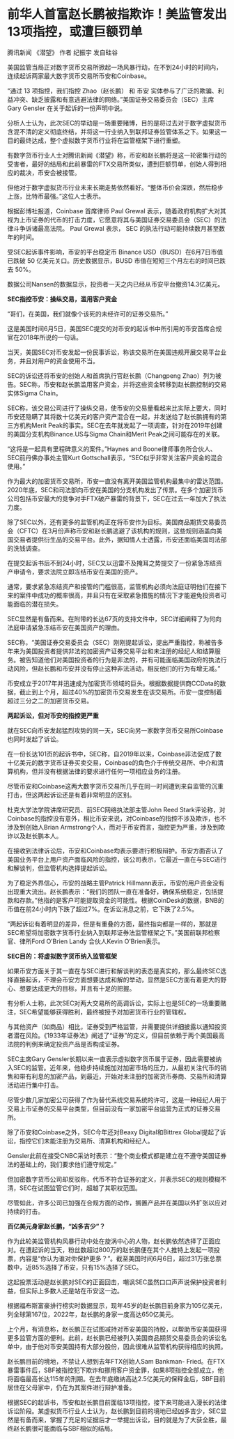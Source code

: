 

# 前华人首富赵长鹏被指欺诈！美监管发出13项指控，或遭巨额罚单

腾讯新闻 《潜望》 作者 纪振宇 发自硅谷

美国监管当局正对数字货币交易所掀起一场风暴行动，在不到24小时的时间内，连续起诉两家最大数字货币交易所币安和Coinbase。

“通过 13 项指控，我们指控 Zhao（赵长鹏） 和 币安
实体参与了广泛的欺骗、利益冲突、缺乏披露和有意逃避法律的网络。”美国证券交易委员会（SEC）主席 Gary Gensler 在关于起诉的一份声明中说。

分析人士认为，此次SEC的举动是一场重要赌博，目的是将过去对于数字虚拟货币含混不清的定义彻底终结，并将这一行业纳入到联邦证券监管体系之下。如果这一目的最终达成，整个虚拟数字货币行业将在监管框架下进行重塑。

有数字货币行业人士对腾讯新闻《潜望》称，币安和赵长鹏将是这一轮密集行动的受害者，最好的结局和此前暴雷的FTX交易所类似，遭到巨额罚单，创始人得到相应的裁决，币安会被接管。

但他对于数字虚拟货币行业未来长期走势依然看好。“整体币价会深跌，然后稳步上涨，比特币最强。”这位人士表示。

根据彭博社报道，Coinbase 首席律师 Paul Grewal
表示，随着政府机构扩大对其视为上市证券的代币的打击力度，它愿意将其与美国证券交易委员会（SEC）的法律斗争诉诸最高法院。 Paul Grewal 表示，
SEC 的执法行动可能持续数月甚至数年的时间。

受SEC起诉事件影响，币安的平台稳定币 Binance USD（BUSD）在6月7日市值已跌破 50 亿美元关口。历史数据显示，BUSD
市值在短短三个月左右的时间已跌去 50%。

数据公司Nansen的数据显示，投资者一天之内已经从币安平台撤资14.3亿美元。

**SEC指控币安：操纵交易，滥用客户资金**

“哥们，在美国，我们就像个该死的未经许可的证券交易所。”

这是美国时间6月5日，美国SEC提交的对币安的起诉书中所引用的币安首席合规官在2018年所说的一句话。

当天，美国SEC对币安发起一份民事诉讼，称该交易所在美国违规开展交易平台业务，并且对用户的资金使用不当。

SEC的诉讼还将币安的创始人和首席执行官赵长鹏（Changpeng
Zhao）列为被告。SEC称，币安和赵长鹏滥用客户资金，并将这些资金转移到赵长鹏控制的交易实体Sigma Chain。

SEC称，该交易公司进行了操纵交易，使币安的交易量看起来比实际上要大，同时币安还隐瞒了其将数十亿美元的客户资产混合在一起，并发送给了赵长鹏拥有的第三方机构Merit
Peak的事实。SEC在去年就发起了一项调查，针对在2019年创建的美国分支机构Binance.US与Sigma Chain和Merit
Peak之间可能存在的关联。

“这将是一起具有里程碑意义的案件。”Haynes and Boone律师事务所合伙人、SEC前丹佛办事处主管Kurt
Gottschall表示，“SEC似乎非常关注客户资金的混合使用。”

作为最大的加密货币交易所，币安一直没有离开美国监管机构最集中的雷达范围。2020年底，SEC和司法部向币安在美国的分支机构发出了传票。在多个加密货币公司包括币安最大的竞争对手FTX破产暴雷的背景下，SEC在过去一年加大了执法力度。

除了SEC以外，还有更多的监管机构正在将币安作为目标。美国商品期货交易委员会（CFTC）在3月份声称币安和赵长鹏逃避了该机构的规则，这些规则涵盖向美国交易者提供衍生品的交易平台。此外，据知情人士透露，币安还面临美国司法部的洗钱调查。

在提交起诉书后不到24小时，SEC又以迅雷不及掩耳之势提交了一份紧急冻结资产申请令，要求法院立即冻结币安在美国的资产。

通常，要求紧急冻结资产和接管的门槛很高，监管机构必须向法庭证明他们在接下来的案件中成功的概率很高，并且只有在采取紧急措施的情况下才能避免投资者可能面临的潜在损失。

SEC显然是有备而来。在附带的长达67页的支持文件中，SEC详细阐释了为何向法庭申请紧急冻结币安在美国资产的理由。

SEC称，“美国证券交易委员会（SEC）刚刚提起诉讼，提出严重指控，称被告多年来为美国投资者提供非法的加密资产证券交易平台和未注册的经纪人和结算服务。被告知道他们对美国投资者的行为是非法的，并有可能面临美国政府的执法行动风险，但赵长鹏和币安并没有停止这种非法活动，相反他们的行为有增无减。”

币安成立于2017年并迅速成为加密货币领域的巨头。根据数据提供商CCData的数据，截止到上个月，超过40%的加密货币交易发生在该交易所。币安一度控制着超过三分之二的加密货币交易。

**两起诉讼，但对币安的指控更严重**

就在SEC向币安发起猛烈攻势的同一天，SEC向另一家数字货币交易所Coinbase也同时发起了诉讼。

在一份长达101页的起诉书中，SEC称，自2019年以来，Coinbase非法促成了数十亿美元的数字货币证券买卖交易，Coinbase的角色介于传统交易所、中介和清算机构，但并没有根据法律的要求进行任何一项相应业务的注册。

尽管币安和Coinbase这两大数字货币交易所几乎在同一时间遭到来自监管的沉重打击，但这两起诉讼还是有着非常明显的区别。

杜克大学法学院讲席研究员、前SEC网络执法部主管John Reed
Stark评论称，对Coinbase的指控没有意外，相比币安来说，对Coinbase的指控不涉及欺诈，也不涉及到创始人Brian
Armstrong个人，而对于币安而言，指控更为严重，涉及到欺诈以及赵长鹏本人。

在接收到法律诉讼后，币安和Coinbase均表示要进行积极辩护。币安方面否认了美国业务平台上用户资产面临风险的指控，该公司表示，它最近一直在与SEC进行和解谈判，但监管机构选择提起诉讼。

为了稳定外界信心，币安的战略主管Patrick
Hillmann表示，币安的用户资金没有出现重大流出。赵长鹏表示：“我们的团队一直在准备好，确保系统稳定，包括提款和存款。”他指的是客户可能提取资金的可能性。根据CoinDesk的数据，BNB的币值在前24小时内下跌了超过7%。在诉讼消息之前，它下跌了2.5%。

“两起诉讼有着明显的差异，但是有重叠的方面，最终指向都是一样的，那就是SEC希望将加密数字货币行业纳入到联邦证券法监管框架之下。”美国前联邦检察官、律所Ford
O’Brien Landy 合伙人Kevin O’Brien表示。

**SEC目的：将虚拟数字货币纳入监管框架**

如果币安方面关于其一直在与SEC进行和解谈判的表态是真实的，那么最终SEC选择直接起诉，不理会币安方面想要达成和解的举动，显然是SEC方面有着更大的野心、想要达成更大的目标，并且有十足的把握。

有分析人士称，此次SEC对两大交易所的高调诉讼，实际上也是SEC的一场重要赌注，SEC希望能够获得胜利，最终被授予对加密货币行业的管辖权。

与其他资产（如商品）相比，证券受到严格监管，并需要提供详细披露以通知投资者潜在风险。《1933年证券法》阐述了“证券”的定义，但目前依赖于两个美国最高法院的判例来确定投资产品是否构成证券。

SEC主席Gary
Gensler长期以来一直表示虚拟数字货币属于证券，因此需要被纳入SEC的监管。近年来，他稳步持续施加对加密市场的压力，从最初关注代币的销售和带有利息的加密产品，到最近，开始对未注册的加密货币券商、交易所和清算活动进行集中打击。

尽管少数几家加密公司获得了作为替代系统交易系统的许可，这是一种经纪人用于交易上市证券的交易平台类型，但目前没有一家加密平台运营为正式的证券交易所。

除了币安和Coinbase之外，SEC今年还对Beaxy Digital和Bittrex
Global提起了诉讼，指控它们未能注册为交易所、清算机构和经纪人。

Gensler此前在接受CNBC采访时表示：“整个商业模式都是建立在不遵守美国证券法的基础上的，我们要求他们遵守规定。”

但加密数字货币公司却反驳称，代币不符合证券的定义，并表示SEC的规则模糊不清，SEC在试图监管它们时，超越了其职权范围。

尽管如此，许多公司已加强在合规方面的动作，搁置产品并在美国以外扩张以应对持续的打击。

**百亿美元身家赵长鹏，“凶多吉少”？**

作为此轮美监管机构风暴行动中处在旋涡中心的人物，赵长鹏依然选择了正面应对。在遭起诉的当天，粉丝数超过800万的赵长鹏便在其个人推特上发起一项投票，内容是“你认为谁对你保护更多？”。截至美国时间6月6日，超过31万张总票数中，近85%选择了币安，只有15%选择了SEC。

这起投票活动是赵长鹏对SEC的正面回击，嘲讽SEC虽然口口声声说保护投资者利益，但实际上多数人还是站在币安这一边。

根据福布斯富豪排行榜实时数据显示，现年45岁的赵长鹏目前身家为105亿美元，列全球第167位，2022年，赵长鹏的身家一度高达650亿美元。

上个月，有消息称，赵长鹏正在试图减持对币安美国的持股，以帮助币安美国获得更多监管方面的便利。此前，赵长鹏已经被列入美国商品期货交易委员会的诉讼名单中，由于他对币安美国持有大部分股份，因此很难从监管机构获得相应的执照。

赵长鹏目前的境地，不禁让人想到去年FTX创始人Sam Bankman-
Fried。在FTX暴雷事件后，SBF被指控犯下欺诈和挪用客户资金罪，如果8项指控全部成立，他将面临最高长达115年的刑期。在去年底缴纳高达2.5亿美元的保释金后，SBF目前居住在父母家中，仍在为其案件进行辩护准备。

根据SEC的起诉书，币安和赵长鹏目前面临13项指控，接下来可能进入漫长的法律诉讼阶段。某虚拟货币行业人士认为，赵长鹏到目前的境地已经凶多吉少，SEC显然是有备而来，掌握了充足的证据后才一举提出诉讼，目的就是为了大获全胜，最终赵长鹏很可能面临与SBF相似的结局。

